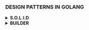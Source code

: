 ### DESIGN PATTERNS IN GOLANG

<details>
  <summary><strong>S.O.L.I.D</strong></summary>

**S** - **Single Responsability Principle**
- De acordo com esse principio, cada classe, funcão ou componente deve ter apenas uma responsabilidade.

- Ganhos: 
  - Reaproveitamento de código;
  - Facilita a refatoração;
  - Aplicar teste automatizados com mais facilidade;
  - Gerar menos bugs;

**O** - **Open-Closed Principle**
- Aberto para extensão, fechado para modificações; 
  - Não é correto adicionar um novo `if` dentro da clase para adicionar um novo comportamento.

**L** - **Liskov Substituion Principle** 
- Deve-se poder intercambiar implementações de uma determinada classe;
- Uma subclasse não pode quebrar as expectativas estabalecidas pelo superclasse;
- Faz pensar o que realmente a classe pai fornece de comum para toas as subclasse;

**I** - **Interface Segregation Principle**
- Dividir em varias interface que somadas definirão todo o objeto.
- É melhor criar interfaces mais especificas ao invés de temos uma unica interface genérica.

**D** - **Dependency Inversion Principle**
- Não dependa implementações, dependa de abstrações;
- Utilizar de contratos(interfaces) para abstrair as implementações;
</details>

<details>
  <summary><strong>BUILDER</strong></summary>
  - O padrão Builder sugere que você extraia o código de construção do objeto para fora de sua própria classe e mova ele para objetos separados chamados builders.

  - Ganhos:
    - Os mesmos objetos são simples e podem ser criados em uma única chamada ao construtor.
  - [Ref](https://refactoring.guru/pt-br/design-patterns/builder)
</details>